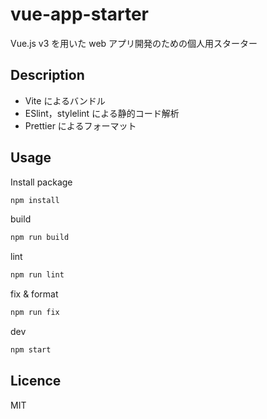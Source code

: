 # vue-app-starter

Vue.js v3 を用いた web アプリ開発のための個人用スターター

## Description

- Vite によるバンドル
- ESlint，stylelint による静的コード解析
- Prettier によるフォーマット

## Usage

Install package

```bash
npm install
```

build

```bash
npm run build
```

lint

```bash
npm run lint
```

fix & format

```bash
npm run fix
```

dev

```bash
npm start
```

## Licence

MIT
